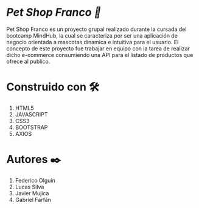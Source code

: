 <h1><i>Pet Shop Franco 🐶</i></h1>

<p>Pet Shop Franco es un proyecto grupal realizado durante la cursada del bootcamp MindHub, la cual se caracteriza por ser una aplicación de negocio orientada a mascotas dinamica e intuitiva para el usuario. El concepto de este proyecto fue trabajar en equipo con la tarea de realizar dicho e-commerce consumiendo una API para el listado de productos que ofrece al publico.</p>

<h1><b>Construido con 🛠️</b></h1>

1. HTML5
2. JAVASCRIPT
3. CSS3
4. BOOTSTRAP
5. AXIOS

<h1><b>Autores ✒️</b></h1>

1. Federico Olguín
2. Lucas Silva
3. Javier Mujica
4. Gabriel Farfán
